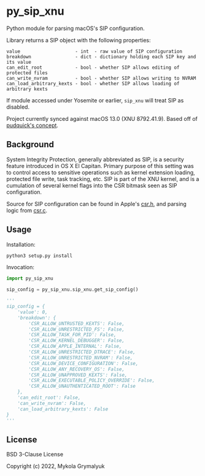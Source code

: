 # py_sip_xnu

Python module for parsing macOS's SIP configuration.

Library returns a SIP object with the following properties:
```
value                    - int  - raw value of SIP configuration
breakdown                - dict - dictionary holding each SIP key and its value
can_edit_root            - bool - whether SIP allows editing of protected files
can_write_nvram          - bool - whether SIP allows writing to NVRAM
can_load_arbitrary_kexts - bool - whether SIP allows loading of arbitrary kexts
```

If module accessed under Yosemite or earlier, `sip_xnu` will treat SIP as disabled.

Project currently synced against macOS 13.0 (XNU 8792.41.9). Based off of [pudquick's concept](https://gist.github.com/pudquick/8b320be960e1654b908b10346272326b).

## Background

System Integrity Protection, generally abbreviated as SIP, is a security feature introduced in OS X El Capitan. Primary purpose of this setting was to control access to sensitive operations such as kernel extension loading, protected file write, task tracking, etc. SIP is part of the XNU kernel, and is a cumulation of several kernel flags into the CSR bitmask seen as SIP configuration.

Source for SIP configuration can be found in Apple's [csr.h](https://github.com/apple-oss-distributions/xnu/blob/xnu-8792.41.9/bsd/sys/csr.h), and parsing logic from [csr.c](https://github.com/apple-oss-distributions/xnu/blob/xnu-8792.41.9/libsyscall/wrappers/csr.c).

## Usage

Installation:
```sh
python3 setup.py install
```

Invocation:
```python
import py_sip_xnu

sip_config = py_sip_xnu.sip_xnu.get_sip_config()

'''
sip_config = {
    'value': 0,
    'breakdown': {
        'CSR_ALLOW_UNTRUSTED_KEXTS': False,
        'CSR_ALLOW_UNRESTRICTED_FS': False,
        'CSR_ALLOW_TASK_FOR_PID': False,
        'CSR_ALLOW_KERNEL_DEBUGGER': False,
        'CSR_ALLOW_APPLE_INTERNAL': False,
        'CSR_ALLOW_UNRESTRICTED_DTRACE': False,
        'CSR_ALLOW_UNRESTRICTED_NVRAM': False,
        'CSR_ALLOW_DEVICE_CONFIGURATION': False,
        'CSR_ALLOW_ANY_RECOVERY_OS': False,
        'CSR_ALLOW_UNAPPROVED_KEXTS': False,
        'CSR_ALLOW_EXECUTABLE_POLICY_OVERRIDE': False,
        'CSR_ALLOW_UNAUTHENTICATED_ROOT': False
    },
    'can_edit_root': False,
    'can_write_nvram': False,
    'can_load_arbitrary_kexts': False
}
'''
```

## License

BSD 3-Clause License

Copyright (c) 2022, Mykola Grymalyuk